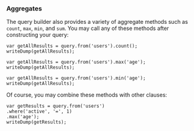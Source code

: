 ### Aggregates

The query builder also provides a variety of aggregate methods such as `count`, `max`, `min`, and `sum`. You may call any of these methods after constructing your query:

```
var getAllResults = query.from('users').count();
writeDump(getAllResults);
```


```
var getAllResults = query.from('users').max('age');
writeDump(getAllResults);
```

```
var getAllResults = query.from('users').min('age');
writeDump(getAllResults);
```


Of course, you may combine these methods with other clauses:

```
var getResults = query.from('users')
.where('active', '=', 1)
.max('age');
writeDump(getResults);
```



